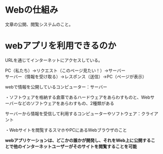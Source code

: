 # Webの仕組み
文章の公開、閲覧システムのこと。   

# webアプリを利用できるのか
URLを通じてインターネットにアクセスしている。

PC（私たち）→リクエスト（このページ見たい！）→サーバー   
サーバー（情報を受け取る）→レスポンス（送信）→PC（ページが表示）

webで情報を公開しているコンピューター：サーバー

・ソフトウェアを格納する倉庫であるハードウェアをあらわすものと、Webサーバーなどのソフトウェアをあらわすもの、2種類がある

サーバーから情報を受信して利用するコンピューターやソフトウェア：クライアント

・Webサイトを閲覧するスマホやPCにあるWebブラウザのこと

****webアプリケーションは、どこかの誰かが開発し、それをWeb上に公開することで他のインターネットユーザーがそのサイトを閲覧することを可能****

